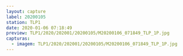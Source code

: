 ```yaml
---
layout: capture
label: 20200105
station: TLP1
date: 2020-01-06 07:18:49
preview: TLP1/2020/202001/20200105/M20200106_071849_TLP_1P.jpg
capturas:
  - imagem: TLP1/2020/202001/20200105/M20200106_071849_TLP_1P.jpg
---
```

